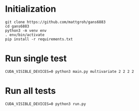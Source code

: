 # Initialization
```
git clone https://github.com/mattgroh/gans6883  
cd gans6883
python3 -m venv env  
. env/bin/activate
pip install -r requirements.txt  
```

# Run single test
```
CUDA_VISIBLE_DEVICES=0 python3 main.py multivariate 2 2 2 2
```

# Run all tests
```
CUDA_VISIBLE_DEVICES=0 python3 run.py
```
